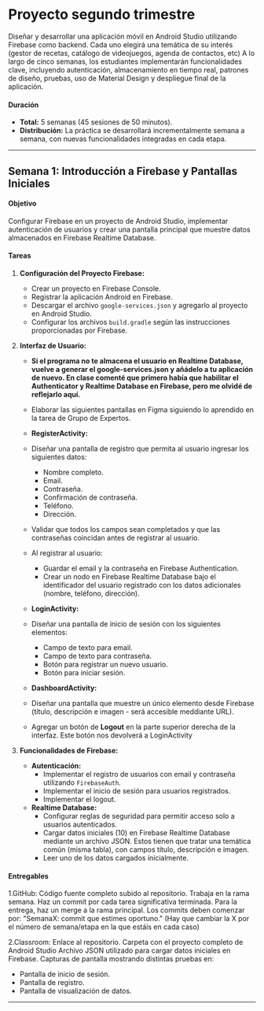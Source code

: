 # **Proyecto segundo trimestre**
Diseñar y desarrollar una aplicación móvil en Android Studio utilizando Firebase como backend. Cada uno elegirá una temática de su interés (gestor de recetas, catálogo de videojuegos, agenda de contactos, etc) A lo largo de cinco semanas, los estudiantes implementarán funcionalidades clave, incluyendo autenticación, almacenamiento en tiempo real, patrones de diseño, pruebas, uso de Material Design y despliegue final de la aplicación.

#### **Duración**
- **Total:** 5 semanas (45 sesiones de 50 minutos).
- **Distribución:** La práctica se desarrollará incrementalmente semana a semana, con nuevas funcionalidades integradas en cada etapa.

---

## **Semana 1: Introducción a Firebase y Pantallas Iniciales**

#### **Objetivo**
Configurar Firebase en un proyecto de Android Studio, implementar autenticación de usuarios y crear una pantalla principal que muestre datos almacenados en Firebase Realtime Database.

#### **Tareas**

1. **Configuración del Proyecto Firebase:**
   - Crear un proyecto en Firebase Console.
   - Registrar la aplicación Android en Firebase.
   - Descargar el archivo `google-services.json` y agregarlo al proyecto en Android Studio.
   - Configurar los archivos `build.gradle` según las instrucciones proporcionadas por Firebase.

2. **Interfaz de Usuario:**
   - **Si el programa no te almacena el usuario en Realtime Database, vuelve a generar el google-services.json y añádelo a tu aplicación de nuevo. En clase comenté que primero había que habilitar el Authenticator y Realtime Database en Firebase, pero me olvidé de reflejarlo aquí.**
   - Elaborar las siguientes pantallas en Figma siguiendo lo aprendido en la tarea de Grupo de Expertos.
    - **RegisterActivity:**
     - Diseñar una pantalla de registro que permita al usuario ingresar los siguientes datos:
       - Nombre completo.
       - Email.
       - Contraseña.
       - Confirmación de contraseña.
       - Teléfono.
       - Dirección.
     - Validar que todos los campos sean completados y que las contraseñas coincidan antes de registrar al usuario.
     - Al registrar al usuario:
       - Guardar el email y la contraseña en Firebase Authentication.
       - Crear un nodo en Firebase Realtime Database bajo el identificador del usuario registrado con los datos adicionales (nombre, teléfono, dirección).

    - **LoginActivity:**
     - Diseñar una pantalla de inicio de sesión con los siguientes elementos:
       - Campo de texto para email.
       - Campo de texto para contraseña.
       - Botón para registrar un nuevo usuario.
       - Botón para iniciar sesión.

    - **DashboardActivity:**
     - Diseñar una pantalla que muestre un único elemento desde Firebase (título, descripción e imagen - será accesible meddiante URL).
     - Agregar un botón de **Logout** en la parte superior derecha de la interfaz. Este botón nos devolverá a LoginActivity

4. **Funcionalidades de Firebase:**
   - **Autenticación:**
     - Implementar el registro de usuarios con email y contraseña utilizando `FirebaseAuth`.
     - Implementar el inicio de sesión para usuarios registrados.
     - Implementar el logout.
   - **Realtime Database:**
     - Configurar reglas de seguridad para permitir acceso solo a usuarios autenticados.
     - Cargar datos iniciales (10) en Firebase Realtime Database mediante un archivo JSON. Estos tienen que tratar una temática común (misma tabla), con campos título, descripción e imagen.
     - Leer uno de los datos cargados inicialmente.


#### **Entregables**
1.GitHub:
Código fuente completo subido al repositorio. Trabaja en la rama semana. Haz un commit por cada tarea significativa terminada. Para la entrega, haz un merge a la rama principal.
Los commits deben comenzar por: "SemanaX: commit que estimes oportuno." (Hay que cambiar la X por el número de semana/etapa en la que estáis en cada caso)

2.Classroom:
Enlace al repositorio.
Carpeta con el proyecto completo de Android Studio
Archivo JSON utilizado para cargar datos iniciales en Firebase.
Capturas de pantalla mostrando distintas pruebas en:
  - Pantalla de inicio de sesión.
  - Pantalla de registro.
  - Pantalla de visualización de datos.

---



